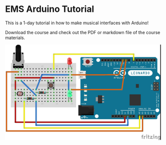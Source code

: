 # EMS Arduino Tutorial

This is a 1-day tutorial in how to make musical interfaces with Arduino!

Download the course and check out the PDF or markdown file of the course materials.

![We're going to make this!](https://raw.githubusercontent.com/cpmpercussion/EMS-ArduinoTutorial/master/Arduino5-PdPhysicalInterface/Arduino5-PdPhysicalInterface_bb.jpg)